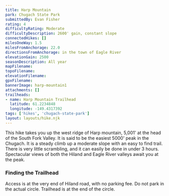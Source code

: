 ```yaml
---
title: Harp Mountain
park: Chugach State Park
submittedBy: Evan Fisher
rating: 4
difficultyRating: Moderate
difficultyDescription: 2600' gain, constant slope
connectedHikes: []
milesOneWay: 1.5
milesFromAnchorage: 22.0
directionsFromAnchorage: in the town of Eagle River
elevationGain: 2500
seasonDescription: All year
mapFilename: 
topoFilename: 
elevationFilename: 
gpxFilename: 
bannerImage: harp-mountain1
attachments: []
trailheads:
- name: Harp Mountain Trailhead
  latitude: 61.2234848
  longitude: -149.4317392
tags: ['hikes', 'chugach-state-park']
layout: layouts/hike.njk
---
```

This hike takes you up the west ridge of Harp mountain, 5,001' at the head of the South Fork Valley. It is said to be the easiest 5000' peak in the Chugach. It is a steady climb up a moderate slope with an easy to find trail. There is very little scrambling, and it can easily be done in under 3 hours. Spectacular views of both the Hiland and Eagle River valleys await you at the peak.

### Finding the Trailhead

Access is at the very end of Hiland road, with no parking fee. Do not park in the actual circle. Trailhead is at the end of the circle.